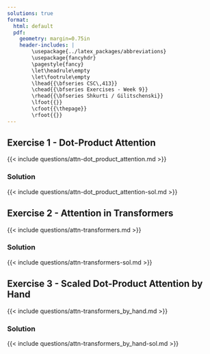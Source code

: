 ```yaml
---
solutions: true
format:
  html: default
  pdf:
    geometry: margin=0.75in
    header-includes: |
        \usepackage{../latex_packages/abbreviations}
        \usepackage{fancyhdr}
        \pagestyle{fancy}
        \let\headrule\empty
        \let\footrule\empty
        \lhead{{\bfseries CSC\,413}}
        \chead{{\bfseries Exercises - Week 9}}
        \rhead{{\bfseries Shkurti / Gilitschenski}}
        \lfoot{{}}
        \cfoot{{\thepage}}
        \rfoot{{}}
---
```




## Exercise 1 - Dot-Product Attention
{{< include questions/attn-dot_product_attention.md >}}

### Solution
{{< include questions/attn-dot_product_attention-sol.md >}}

## Exercise 2 - Attention in Transformers
{{< include questions/attn-transformers.md >}}

### Solution
{{< include questions/attn-transformers-sol.md >}}

## Exercise 3 - Scaled Dot-Product Attention by Hand
{{< include questions/attn-transformers_by_hand.md >}}

### Solution
{{< include questions/attn-transformers_by_hand-sol.md >}}